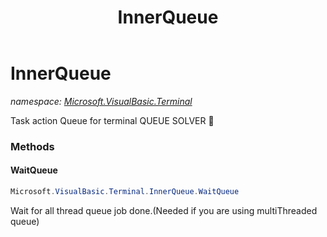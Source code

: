 ﻿---
title: InnerQueue
---

# InnerQueue
_namespace: [Microsoft.VisualBasic.Terminal](N-Microsoft.VisualBasic.Terminal.html)_

Task action Queue for terminal QUEUE SOLVER 🙉



### Methods

#### WaitQueue
```csharp
Microsoft.VisualBasic.Terminal.InnerQueue.WaitQueue
```
Wait for all thread queue job done.(Needed if you are using multiThreaded queue)


